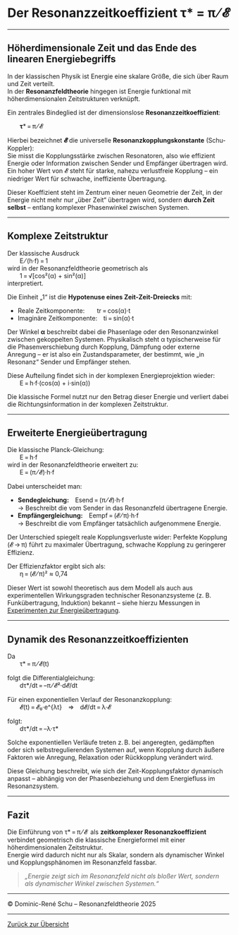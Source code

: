 # Der Resonanzzeitkoeffizient τ* = π ⁄ 𝓔

---

## Höherdimensionale Zeit und das Ende des linearen Energiebegriffs

In der klassischen Physik ist Energie eine skalare Größe, die sich über Raum und Zeit verteilt.  
In der **Resonanzfeldtheorie** hingegen ist Energie funktional mit höherdimensionalen Zeitstrukturen verknüpft.

Ein zentrales Bindeglied ist der dimensionslose **Resonanzzeitkoeffizient**:

  **τ*** = π ⁄ 𝓔

Hierbei bezeichnet **𝓔** die universelle **Resonanzkopplungskonstante** (Schu-Koppler):  
Sie misst die Kopplungsstärke zwischen Resonatoren, also wie effizient Energie oder Information zwischen Sender und Empfänger übertragen wird. Ein hoher Wert von 𝓔 steht für starke, nahezu verlustfreie Kopplung – ein niedriger Wert für schwache, ineffiziente Übertragung.

Dieser Koeffizient steht im Zentrum einer neuen Geometrie der Zeit, in der Energie nicht mehr nur „über Zeit“ übertragen wird, sondern **durch Zeit selbst** – entlang komplexer Phasenwinkel zwischen Systemen.

---

## Komplexe Zeitstruktur

Der klassische Ausdruck  
  E ⁄ (h·f) = 1  
wird in der Resonanzfeldtheorie geometrisch als  
  1 = √[cos²(α) + sin²(α)]  
interpretiert.

Die Einheit „1“ ist die **Hypotenuse eines Zeit-Zeit-Dreiecks** mit:
- Reale Zeitkomponente:  tr = cos(α)·t
- Imaginäre Zeitkomponente: ti = sin(α)·t

Der Winkel **α** beschreibt dabei die Phasenlage oder den Resonanzwinkel zwischen gekoppelten Systemen. Physikalisch steht α typischerweise für die Phasenverschiebung durch Kopplung, Dämpfung oder externe Anregung – er ist also ein Zustandsparameter, der bestimmt, wie „in Resonanz“ Sender und Empfänger stehen.

Diese Aufteilung findet sich in der komplexen Energieprojektion wieder:  
  E = h·f·(cos(α) + i·sin(α))

Die klassische Formel nutzt nur den Betrag dieser Energie und verliert dabei die Richtungsinformation in der komplexen Zeitstruktur.

---

## Erweiterte Energieübertragung

Die klassische Planck-Gleichung:  
  E = h·f  
wird in der Resonanzfeldtheorie erweitert zu:  
  E = (π ⁄ 𝓔)·h·f

Dabei unterscheidet man:
- **Sendegleichung:** Esend = (π ⁄ 𝓔)·h·f  
  → Beschreibt die vom Sender in das Resonanzfeld übertragene Energie.
- **Empfängergleichung:** Eempf = (𝓔 ⁄ π)·h·f  
  → Beschreibt die vom Empfänger tatsächlich aufgenommene Energie.

Der Unterschied spiegelt reale Kopplungsverluste wider: Perfekte Kopplung (𝓔 → π) führt zu maximaler Übertragung, schwache Kopplung zu geringerer Effizienz.

Der Effizienzfaktor ergibt sich als:  
  η = (𝓔 ⁄ π)² ≈ 0,74

Dieser Wert ist sowohl theoretisch aus dem Modell als auch aus experimentellen Wirkungsgraden technischer Resonanzsysteme (z. B. Funkübertragung, Induktion) bekannt – siehe hierzu Messungen in [Experimenten zur Energieübertragung](energieuebertragung.md).

---

## Dynamik des Resonanzzeitkoeffizienten

Da  
  τ* = π ⁄ 𝓔(t)

folgt die Differentialgleichung:  
  dτ*/dt = –π ⁄ 𝓔²·d𝓔/dt

Für einen exponentiellen Verlauf der Resonanzkopplung:  
  𝓔(t) = 𝓔₀·e^{λt} ⇒ d𝓔/dt = λ·𝓔

folgt:  
  dτ*/dt = –λ·τ*

Solche exponentiellen Verläufe treten z. B. bei angeregten, gedämpften oder sich selbstregulierenden Systemen auf, wenn Kopplung durch äußere Faktoren wie Anregung, Relaxation oder Rückkopplung verändert wird.

Diese Gleichung beschreibt, wie sich der Zeit-Kopplungsfaktor dynamisch anpasst – abhängig von der Phasenbeziehung und dem Energiefluss im Resonanzsystem.

---

## Fazit

Die Einführung von τ* = π ⁄ 𝓔  als **zeitkomplexer Resonanzkoeffizient** verbindet geometrisch die klassische Energieformel mit einer höherdimensionalen Zeitstruktur.  
Energie wird dadurch nicht nur als Skalar, sondern als dynamischer Winkel und Kopplungsphänomen im Resonanzfeld fassbar.

> _„Energie zeigt sich im Resonanzfeld nicht als bloßer Wert, sondern als dynamischer Winkel zwischen Systemen.“_

---

© Dominic-René Schu – Resonanzfeldtheorie 2025

---

[Zurück zur Übersicht](../../../README.md)